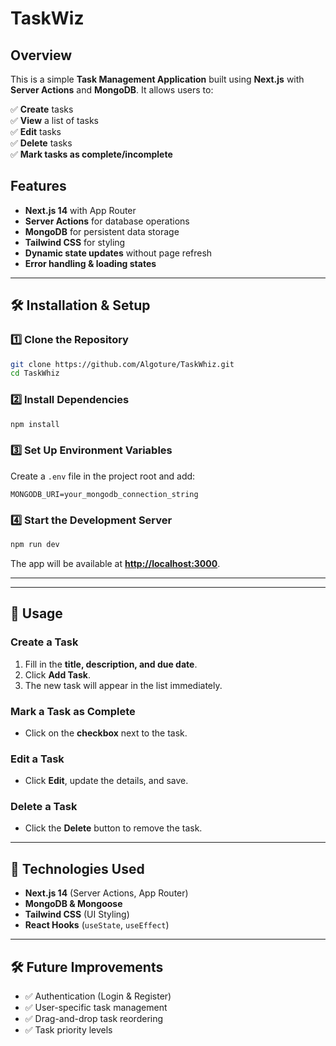 # TaskWiz

## Overview

This is a simple **Task Management Application** built using **Next.js** with **Server Actions** and **MongoDB**. It allows users to:

✅ **Create** tasks\
✅ **View** a list of tasks\
✅ **Edit** tasks\
✅ **Delete** tasks\
✅ **Mark tasks as complete/incomplete**

## Features

- **Next.js 14** with App Router
- **Server Actions** for database operations
- **MongoDB** for persistent data storage
- **Tailwind CSS** for styling
- **Dynamic state updates** without page refresh
- **Error handling & loading states**

---

## 🛠️ Installation & Setup

### **1️⃣ Clone the Repository**

```sh
git clone https://github.com/Algoture/TaskWhiz.git
cd TaskWhiz
```

### **2️⃣ Install Dependencies**

```sh
npm install 
```

### **3️⃣ Set Up Environment Variables**

Create a `.env` file in the project root and add:

```env
MONGODB_URI=your_mongodb_connection_string
```

### **4️⃣ Start the Development Server**

```sh
npm run dev
```

The app will be available at **[http://localhost:3000](http://localhost:3000)**.

---


---

## 🚀 Usage

### **Create a Task**

1. Fill in the **title, description, and due date**.
2. Click **Add Task**.
3. The new task will appear in the list immediately.

### **Mark a Task as Complete**

- Click on the **checkbox** next to the task.

### **Edit a Task**

- Click **Edit**, update the details, and save.

### **Delete a Task**

- Click the **Delete** button to remove the task.

---

## 🔧 Technologies Used

- **Next.js 14** (Server Actions, App Router)
- **MongoDB & Mongoose**
- **Tailwind CSS** (UI Styling)
- **React Hooks** (`useState`, `useEffect`)

---

## 🛠️ Future Improvements

- ✅ Authentication (Login & Register)
- ✅ User-specific task management
- ✅ Drag-and-drop task reordering
- ✅ Task priority levels
